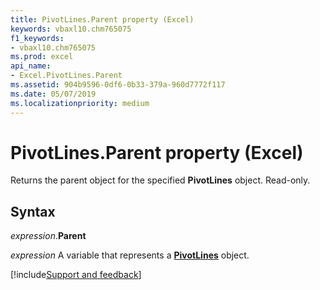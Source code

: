 ```yaml
---
title: PivotLines.Parent property (Excel)
keywords: vbaxl10.chm765075
f1_keywords:
- vbaxl10.chm765075
ms.prod: excel
api_name:
- Excel.PivotLines.Parent
ms.assetid: 904b9596-0df6-0b33-379a-960d7772f117
ms.date: 05/07/2019
ms.localizationpriority: medium
---
```



# PivotLines.Parent property (Excel)

Returns the parent object for the specified **PivotLines** object. Read-only.


## Syntax

_expression_.**Parent**

_expression_ A variable that represents a **[PivotLines](Excel.PivotLines.md)** object.




[!include[Support and feedback](~/includes/feedback-boilerplate.md)]